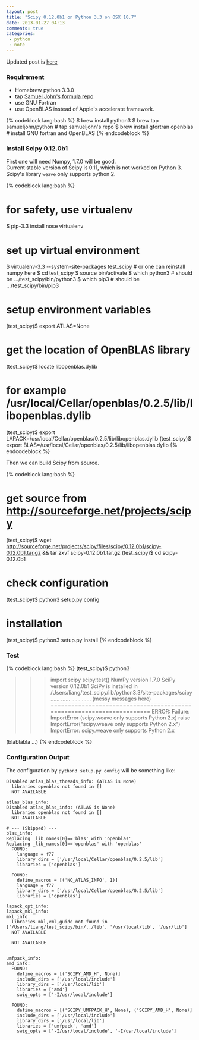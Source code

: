 ```yaml
---
layout: post
title: "Scipy 0.12.0b1 on Python 3.3 on OSX 10.7"
date: 2013-01-27 04:13
comments: true
categories: 
 - python
 - note
---
```


Updated post is [here](/blog/2013/04/18/numpy-1-dot-7-1-and-scipy-0-dot-12-dot-0-on-python3-dot-3-via-homebrew/)

### Requirement
* Homebrew python 3.3.0
* tap [Samuel John's formula repo](https://github.com/samueljohn/homebrew-python)
* use GNU Fortran
* use OpenBLAS instead of Apple's accelerate framework.

<!-- more -->

{% codeblock lang:bash %}
$ brew install python3
$ brew tap samueljohn/python    # tap samueljohn's repo
$ brew install gfortran openblas         # install GNU fortran and OpenBLAS
{% endcodeblock %}

### Install Scipy 0.12.0b1
First one will need Numpy, 1.7.0 will be good.  
Current stable version of Scipy is 0.11, which is not worked on Python 3. Scipy's library `weave` only supports python 2.

{% codeblock lang:bash %}
# for safety, use virtualenv
$ pip-3.3 install nose virtualenv

# set up virtual environment
$ virtualenv-3.3 --system-site-packages test_scipy  # or one can reinstall numpy here
$ cd test_scipy
$ source bin/activate
$ which python3     # should be .../test_scipy/bin/python3
$ which pip3        # should be .../test_scipy/bin/pip3


# setup environment variables
(test_scipy)$ export ATLAS=None
# get the location of OpenBLAS library
(test_scipy)$ locate libopenblas.dylib
# for example /usr/local/Cellar/openblas/0.2.5/lib/libopenblas.dylib
(test_scipy)$ export LAPACK=/usr/local/Cellar/openblas/0.2.5/lib/libopenblas.dylib
(test_scipy)$ export BLAS=/usr/local/Cellar/openblas/0.2.5/lib/libopenblas.dylib
{% endcodeblock %}

Then we can build Scipy from source.  

{% codeblock lang:bash %}
# get source from http://sourceforge.net/projects/scipy
(test_scipy)$ wget http://sourceforge.net/projects/scipy/files/scipy/0.12.0b1/scipy-0.12.0b1.tar.gz && tar zxvf scipy-0.12.0b1.tar.gz
(test_scipy)$ cd scipy-0.12.0b1
# check configuration
(test_scipy)$ python3 setup.py config
# installation
(test_scipy)$ python3 setup.py install
{% endcodeblock %}


### Test

{% codeblock lang:bash %}
(test_scipy)$ python3
>>> import scipy
>>> scipy.test()
NumPy version 1.7.0
SciPy version 0.12.0b1
SciPy is installed in /Users/liang/test_scipy/lib/python3.3/site-packages/scipy
…… 
…… 
…… 
…… (messy messages here)
======================================================================
ERROR: Failure: ImportError (scipy.weave only supports Python 2.x)
    raise ImportError("scipy.weave only supports Python 2.x")
ImportError: scipy.weave only supports Python 2.x

(blablabla ...)
{% endcodeblock %}

### Configuration Output
The configuration by `python3 setup.py config` will be something like:

```
Disabled atlas_blas_threads_info: (ATLAS is None)
  libraries openblas not found in []
  NOT AVAILABLE

atlas_blas_info:
Disabled atlas_blas_info: (ATLAS is None)
  libraries openblas not found in []
  NOT AVAILABLE

# --- (Skipped) ---
blas_info:
Replacing _lib_names[0]=='blas' with 'openblas'
Replacing _lib_names[0]=='openblas' with 'openblas'
  FOUND:
    language = f77
    library_dirs = ['/usr/local/Cellar/openblas/0.2.5/lib']
    libraries = ['openblas']

  FOUND:
    define_macros = [('NO_ATLAS_INFO', 1)]
    language = f77
    library_dirs = ['/usr/local/Cellar/openblas/0.2.5/lib']
    libraries = ['openblas']

lapack_opt_info:
lapack_mkl_info:
mkl_info:
  libraries mkl,vml,guide not found in ['/Users/liang/test_scipy/bin/../lib', '/usr/local/lib', '/usr/lib']
  NOT AVAILABLE

  NOT AVAILABLE
  
 
umfpack_info:
amd_info:
  FOUND:
    define_macros = [('SCIPY_AMD_H', None)]
    include_dirs = ['/usr/local/include']
    library_dirs = ['/usr/local/lib']
    libraries = ['amd']
    swig_opts = ['-I/usr/local/include']

  FOUND:
    define_macros = [('SCIPY_UMFPACK_H', None), ('SCIPY_AMD_H', None)]
    include_dirs = ['/usr/local/include']
    library_dirs = ['/usr/local/lib']
    libraries = ['umfpack', 'amd']
    swig_opts = ['-I/usr/local/include', '-I/usr/local/include']
```

